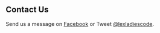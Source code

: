## Contact Us

Send us a message on [Facebook](https://www.facebook.com/lexladiescode) or
Tweet [@lexladiescode](https://twitter.com/lexladiescode).
